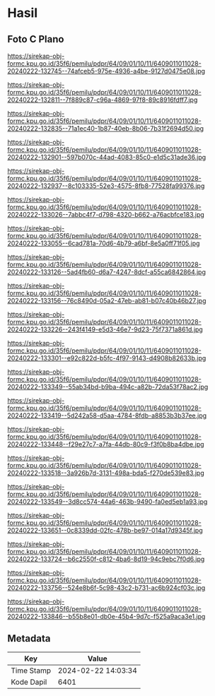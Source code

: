 # Hasil

## Foto C Plano

https://sirekap-obj-formc.kpu.go.id/35f6/pemilu/pdpr/64/09/01/10/11/6409011011028-20240222-132745--74afceb5-975e-4936-a4be-9127d0475e08.jpg

https://sirekap-obj-formc.kpu.go.id/35f6/pemilu/pdpr/64/09/01/10/11/6409011011028-20240222-132811--7f889c87-c96a-4869-97f8-89c8916fdff7.jpg

https://sirekap-obj-formc.kpu.go.id/35f6/pemilu/pdpr/64/09/01/10/11/6409011011028-20240222-132835--71a1ec40-1b87-40eb-8b06-7b31f2694d50.jpg

https://sirekap-obj-formc.kpu.go.id/35f6/pemilu/pdpr/64/09/01/10/11/6409011011028-20240222-132901--597b070c-44ad-4083-85c0-e1d5c31ade36.jpg

https://sirekap-obj-formc.kpu.go.id/35f6/pemilu/pdpr/64/09/01/10/11/6409011011028-20240222-132937--8c103335-52e3-4575-8fb8-77528fa99376.jpg

https://sirekap-obj-formc.kpu.go.id/35f6/pemilu/pdpr/64/09/01/10/11/6409011011028-20240222-133026--7abbc4f7-d798-4320-b662-a76acbfce183.jpg

https://sirekap-obj-formc.kpu.go.id/35f6/pemilu/pdpr/64/09/01/10/11/6409011011028-20240222-133055--6cad781a-70d6-4b79-a6bf-8e5a0ff71f05.jpg

https://sirekap-obj-formc.kpu.go.id/35f6/pemilu/pdpr/64/09/01/10/11/6409011011028-20240222-133126--5ad4fb60-d6a7-4247-8dcf-a55ca6842864.jpg

https://sirekap-obj-formc.kpu.go.id/35f6/pemilu/pdpr/64/09/01/10/11/6409011011028-20240222-133156--76c8490d-05a2-47eb-ab81-b07c40b46b27.jpg

https://sirekap-obj-formc.kpu.go.id/35f6/pemilu/pdpr/64/09/01/10/11/6409011011028-20240222-133226--243f4149-e5d3-46e7-9d23-75f7371a861d.jpg

https://sirekap-obj-formc.kpu.go.id/35f6/pemilu/pdpr/64/09/01/10/11/6409011011028-20240222-133301--e92c822d-b5fc-4f97-9143-d4908b82633b.jpg

https://sirekap-obj-formc.kpu.go.id/35f6/pemilu/pdpr/64/09/01/10/11/6409011011028-20240222-133349--55ab34bd-b9ba-494c-a82b-72da53f78ac2.jpg

https://sirekap-obj-formc.kpu.go.id/35f6/pemilu/pdpr/64/09/01/10/11/6409011011028-20240222-133419--5d242a58-d5aa-4784-8fdb-a8853b3b37ee.jpg

https://sirekap-obj-formc.kpu.go.id/35f6/pemilu/pdpr/64/09/01/10/11/6409011011028-20240222-133448--f29e27c7-a7fa-44db-80c9-f3f0b8ba4dbe.jpg

https://sirekap-obj-formc.kpu.go.id/35f6/pemilu/pdpr/64/09/01/10/11/6409011011028-20240222-133518--3a926b7d-3131-498a-bda5-f270de539e83.jpg

https://sirekap-obj-formc.kpu.go.id/35f6/pemilu/pdpr/64/09/01/10/11/6409011011028-20240222-133549--3d8cc574-44a6-463b-9490-fa0ed5eb1a93.jpg

https://sirekap-obj-formc.kpu.go.id/35f6/pemilu/pdpr/64/09/01/10/11/6409011011028-20240222-133651--0c8339dd-02fc-478b-be97-014a17d9345f.jpg

https://sirekap-obj-formc.kpu.go.id/35f6/pemilu/pdpr/64/09/01/10/11/6409011011028-20240222-133724--b6c2550f-c812-4ba6-8d19-94c9ebc7f0d6.jpg

https://sirekap-obj-formc.kpu.go.id/35f6/pemilu/pdpr/64/09/01/10/11/6409011011028-20240222-133756--524e8b6f-5c98-43c2-b731-ac6b924cf03c.jpg

https://sirekap-obj-formc.kpu.go.id/35f6/pemilu/pdpr/64/09/01/10/11/6409011011028-20240222-133846--b55b8e01-db0e-45b4-9d7c-f525a9aca3e1.jpg


## Metadata

| Key        | Value               |
| ---------- | ------------------- |
| Time Stamp | 2024-02-22 14:03:34 |
| Kode Dapil | 6401                |



